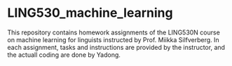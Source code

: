 # LING530_machine_learning
This repository contains homework assignments of the LING530N course on machine learning for linguists instructed by Prof. Miikka Silfverberg.
In each assignment, tasks and instructions are provided by the instructor, and the actuall coding are done by Yadong.
